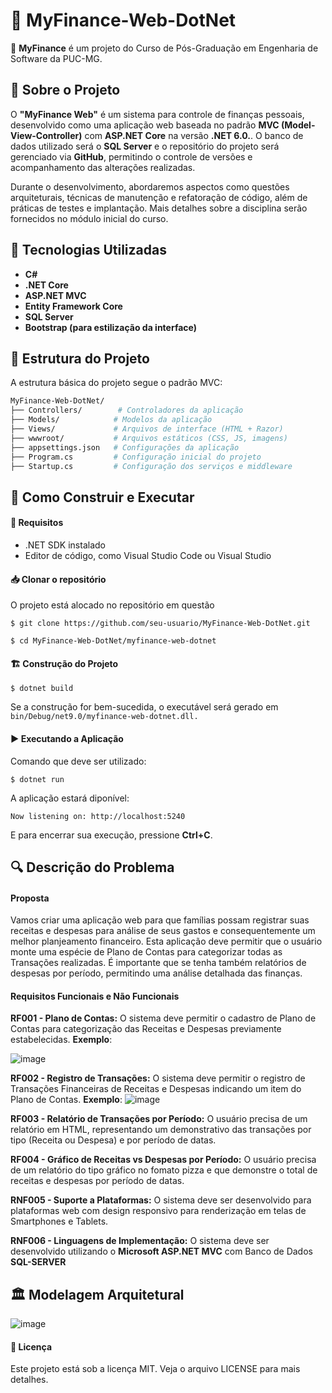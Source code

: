 # 🧮 MyFinance-Web-DotNet

📌 **MyFinance** é um projeto do Curso de Pós-Graduação em Engenharia de Software da PUC-MG.

## 📖 Sobre o Projeto

O **"MyFinance Web"** é um sistema para controle de finanças pessoais, desenvolvido como uma aplicação web baseada no padrão **MVC (Model-View-Controller)** com **ASP.NET Core** na versão **.NET 6.0.**. O banco de dados utilizado será o **SQL Server** e o repositório do projeto será gerenciado via **GitHub**, permitindo o controle de versões e acompanhamento das alterações realizadas.

Durante o desenvolvimento, abordaremos aspectos como questões arquiteturais, técnicas de manutenção e refatoração de código, além de práticas de testes e implantação. Mais detalhes sobre a disciplina serão fornecidos no módulo inicial do curso.

## 🚀 Tecnologias Utilizadas
- **C#**
- **.NET Core**
- **ASP.NET MVC**
- **Entity Framework Core**
- **SQL Server**
- **Bootstrap (para estilização da interface)**

## 📂 Estrutura do Projeto
A estrutura básica do projeto segue o padrão MVC:

```bash
MyFinance-Web-DotNet/
├── Controllers/        # Controladores da aplicação
├── Models/            # Modelos da aplicação
├── Views/             # Arquivos de interface (HTML + Razor)
├── wwwroot/           # Arquivos estáticos (CSS, JS, imagens)
├── appsettings.json   # Configurações da aplicação
├── Program.cs         # Configuração inicial do projeto
├── Startup.cs         # Configuração dos serviços e middleware
```
## 🚀 Como Construir e Executar

#### 🔧 Requisitos

- .NET SDK instalado
- Editor de código, como Visual Studio Code ou Visual Studio

#### 📥 Clonar o repositório

O projeto está alocado no repositório em questão
```
$ git clone https://github.com/seu-usuario/MyFinance-Web-DotNet.git
```
```
$ cd MyFinance-Web-DotNet/myfinance-web-dotnet
```
#### 🏗 Construção do Projeto
```
$ dotnet build
```
Se a construção for bem-sucedida, o executável será gerado em ```bin/Debug/net9.0/myfinance-web-dotnet.dll.```

#### ▶ Executando a Aplicação
Comando que deve ser utilizado:
```
$ dotnet run
```
A aplicação estará diponível:
```
Now listening on: http://localhost:5240
```
E para encerrar sua execução, pressione **Ctrl+C**.





## 🔍 Descrição do Problema

#### Proposta

Vamos criar uma aplicação web para que famílias possam registrar suas receitas e despesas para análise de seus gastos e consequentemente um melhor planjeamento financeiro.
Esta aplicação deve permitir que o usuário monte uma espécie de Plano de Contas para categorizar todas as Transações realizadas. É importante que se tenha também relatórios de despesas por período, permitindo uma análise detalhada das finanças.


#### Requisitos Funcionais e Não Funcionais

**RF001 - Plano de Contas:** O sistema deve permitir o cadastro de Plano de Contas para categorização das Receitas e Despesas previamente estabelecidas.
**Exemplo**:

![image](https://github.com/user-attachments/assets/fec68eae-d997-4864-8998-986efe25dccc)


**RF002 - Registro de Transações:** O sistema deve permitir o registro de Transações Financeiras de Receitas e Despesas indicando um item do Plano de Contas.
**Exemplo**:
![image](https://github.com/user-attachments/assets/27abfc30-fdae-4607-9fe4-6ca7ecdd9016)


**RF003 - Relatório de Transações por Período:** O usuário precisa de um relatório em HTML, representando um demonstrativo das transações por tipo (Receita ou Despesa) e por período de datas.

**RF004 - Gráfico de Receitas vs Despesas por Período:** O usuário precisa de um relatório do tipo gráfico no fomato pizza e que demonstre o total de receitas e despesas por período de datas.

**RNF005 - Suporte a Plataformas:** O sistema deve ser desenvolvido para plataformas web com design responsivo para renderização em telas de Smartphones e Tablets.

**RNF006 - Linguagens de Implementação:** O sistema deve ser desenvolvido utilizando o **Microsoft ASP.NET MVC** com Banco de Dados **SQL-SERVER**


## 🏛️ Modelagem Arquitetural
![image](https://github.com/user-attachments/assets/429ca879-48cd-40ca-80dd-3b80ddaa998f)


#### 📝 Licença

Este projeto está sob a licença MIT. Veja o arquivo LICENSE para mais detalhes.
